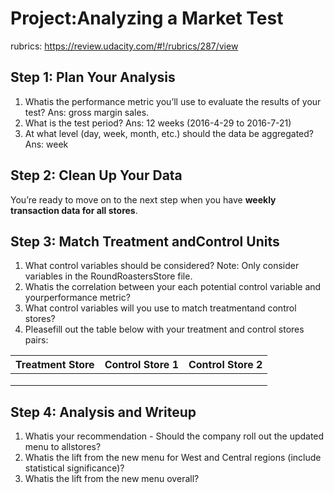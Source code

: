 # Project:Analyzing a Market Test

rubrics: https://review.udacity.com/#!/rubrics/287/view

## Step 1: Plan Your Analysis

1. Whatis the performance metric you’ll use to evaluate the results of your test? Ans: gross margin sales.
2. What is the test period? Ans: 12 weeks (2016-4-29 to 2016-7-21)
3. At what level (day, week, month, etc.) should the data be aggregated? Ans: week

## Step 2: Clean Up Your Data 

You’re ready to move on to the next step when you have **weekly**
**transaction data for all stores**.

## Step 3: Match Treatment andControl Units

1. What control variables should be considered? Note: Only consider variables in the RoundRoastersStore file.
2. Whatis the correlation between your each potential control variable and yourperformance metric?
3. What control variables will you use to match treatmentand control stores?
4. Pleasefill out the table below with your treatment and control stores pairs:

| Treatment Store | Control Store 1 | Control Store 2 |
| --------------- | --------------- | --------------- |
|                 |                 |                 |
|                 |                 |                 |
|                 |                 |                 |

## Step 4: Analysis and Writeup

1. Whatis your recommendation - Should the company roll out the updated menu to allstores? 
2. Whatis the lift from the new menu for West and Central regions (include statistical significance)? 
3. Whatis the lift from the new menu overall?